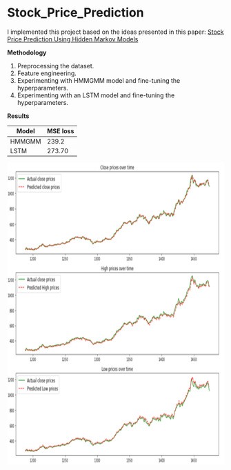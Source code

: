 # Stock_Price_Prediction

I implemented this project based on the ideas presented in this paper: [Stock Price Prediction Using Hidden Markov Models](https://users.cs.duke.edu/~bdhingra/papers/stock_hmm.pdf)


**Methodology**
1. Preprocessing the dataset.
2. Feature engineering.
3. Experimenting with HMMGMM model and fine-tuning the hyperparameters.
4. Experimenting with an LSTM model and fine-tuning the hyperparameters.

**Results**

Model  |     MSE loss                  
------ | ----------------
HMMGMM |    239.2     
LSTM   |    273.70      


<img src="https://github.com/taravatp/Stock_Price_Prediction/blob/main/results/LSTM_results.png" height=700>

